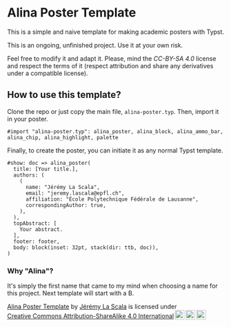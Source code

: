# Alina Poster Template

This is a simple and naive template for making academic posters with Typst.

This is an ongoing, unfinished project. Use it at your own risk.

Feel free to modify it and adapt it. Please, mind the _CC-BY-SA 4.0_ license and respect the terms of it (respect attribution and share any derivatives under a compatible license).

## How to use this template?

Clone the repo or just copy the main file, `alina-poster.typ`. Then, import it in your poster.

```typst
#import "alina-poster.typ": alina_poster, alina_block, alina_ammo_bar, alina_chip, alina_highlight, palette
```

Finally, to create the poster, you can initiate it as any normal Typst template.

```typst
#show: doc => alina_poster(
  title: [Your title.],
  authors: (
    (
      name: "Jérémy La Scala",
      email: "jeremy.lascala@epfl.ch",
      affiliation: "École Polytechnique Fédérale de Lausanne",
      correspondingAuthor: true,
    ),
  ),
  topAbstract: [
    Your abstract.
  ],
  footer: footer,
  body: block(inset: 32pt, stack(dir: ttb, doc)),
)
```

### Why "Alina"?

It's simply the first name that came to my mind when choosing a name for this project. Next template will start with a B.

 <p xmlns:cc="http://creativecommons.org/ns#" xmlns:dct="http://purl.org/dc/terms/"><a property="dct:title" rel="cc:attributionURL" href="https://github.com/swouf/alina-poster-template">Alina Poster Template</a> by <a rel="cc:attributionURL dct:creator" property="cc:attributionName" href="https://github.com/swouf">Jérémy La Scala</a> is licensed under <a href="https://creativecommons.org/licenses/by-sa/4.0/?ref=chooser-v1" target="_blank" rel="license noopener noreferrer" style="display:inline-block;">Creative Commons Attribution-ShareAlike 4.0 International<img style="height:22px!important;margin-left:3px;vertical-align:text-bottom;" src="https://mirrors.creativecommons.org/presskit/icons/cc.svg?ref=chooser-v1" alt=""><img style="height:22px!important;margin-left:3px;vertical-align:text-bottom;" src="https://mirrors.creativecommons.org/presskit/icons/by.svg?ref=chooser-v1" alt=""><img style="height:22px!important;margin-left:3px;vertical-align:text-bottom;" src="https://mirrors.creativecommons.org/presskit/icons/sa.svg?ref=chooser-v1" alt=""></a></p>